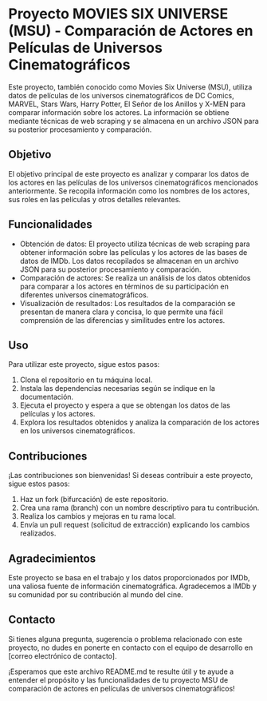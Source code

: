 # Proyecto MOVIES SIX UNIVERSE (MSU) - Comparación de Actores en Películas de Universos Cinematográficos

Este proyecto, también conocido como Movies Six Universe (MSU), utiliza datos de películas de los universos cinematográficos de DC Comics, MARVEL, Stars Wars, Harry Potter, El Señor de los Anillos y X-MEN para comparar información sobre los actores. La información se obtiene mediante técnicas de web scraping y se almacena en un archivo JSON para su posterior procesamiento y comparación.

## Objetivo

El objetivo principal de este proyecto es analizar y comparar los datos de los actores en las películas de los universos cinematográficos mencionados anteriormente. Se recopila información como los nombres de los actores, sus roles en las películas y otros detalles relevantes.

## Funcionalidades

- Obtención de datos: El proyecto utiliza técnicas de web scraping para obtener información sobre las películas y los actores de las bases de datos de IMDb. Los datos recopilados se almacenan en un archivo JSON para su posterior procesamiento y comparación.
- Comparación de actores: Se realiza un análisis de los datos obtenidos para comparar a los actores en términos de su participación en diferentes universos cinematográficos.
- Visualización de resultados: Los resultados de la comparación se presentan de manera clara y concisa, lo que permite una fácil comprensión de las diferencias y similitudes entre los actores.

## Uso

Para utilizar este proyecto, sigue estos pasos:

1. Clona el repositorio en tu máquina local.
2. Instala las dependencias necesarias según se indique en la documentación.
3. Ejecuta el proyecto y espera a que se obtengan los datos de las películas y los actores.
4. Explora los resultados obtenidos y analiza la comparación de los actores en los universos cinematográficos.

## Contribuciones

¡Las contribuciones son bienvenidas! Si deseas contribuir a este proyecto, sigue estos pasos:

1. Haz un fork (bifurcación) de este repositorio.
2. Crea una rama (branch) con un nombre descriptivo para tu contribución.
3. Realiza los cambios y mejoras en tu rama local.
4. Envía un pull request (solicitud de extracción) explicando los cambios realizados.

## Agradecimientos

Este proyecto se basa en el trabajo y los datos proporcionados por IMDb, una valiosa fuente de información cinematográfica. Agradecemos a IMDb y su comunidad por su contribución al mundo del cine.

## Contacto

Si tienes alguna pregunta, sugerencia o problema relacionado con este proyecto, no dudes en ponerte en contacto con el equipo de desarrollo en [correo electrónico de contacto].

¡Esperamos que este archivo README.md te resulte útil y te ayude a entender el propósito y las funcionalidades de tu proyecto MSU de comparación de actores en películas de universos cinematográficos!